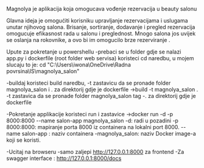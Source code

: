Magnolya je aplikacija koja omogucava vođenje rezervacija u beauty salonu

Glavna ideja je omogućiti korisniku upravljanje rezervacijama i uslugama unutar njihovog salona. Brisanje, sortiranje, dodavanje i pregled rezervacija omogucuje efikasnost rada u salonu i preglednost. Mnogo salona jos uvijek se oslanja na rokovnike, a ovo bi im omogucilo brze rezerviranje .

Upute za pokretanje u powershellu 
-prebaci se u folder gdje se nalazi app.py i dockerfile (root folder web servisa) koristeci cd naredbu, u mojem slucaju to je: cd "C:\Users\iwona\OneDrive\Radna povrsina\IS\magnolya_salon"

-buildaj koristeci build naredbu, -t zastavicu da se pronade folder magnolya_salon i . za direktorij gdje je dockerfile
    ->build -t  magnolya_salon .
    -t zastavica da se pronade folder magnolya_salon tag 
    -. za direktorij gdje je dockerfile

-Pokretanje applikacije koristeci run i zastavice
    ->docker run -d -p 8000:8000 --name salon-app magnolya_salon
    -d: radi u pozadini
    -p 8000:8000: mapiranje porta 8000 iz containera na lokalni port 8000.
    --name salon-app : naziv containera
    -magnolya_salon: naziv Docker image-a koji se koristi.

-Ucitaj na browseru
    -samo zaljepi http://127.0.0.1:8000 za frontend
    -Za swagger interface : http://127.0.0.1:8000/docs

